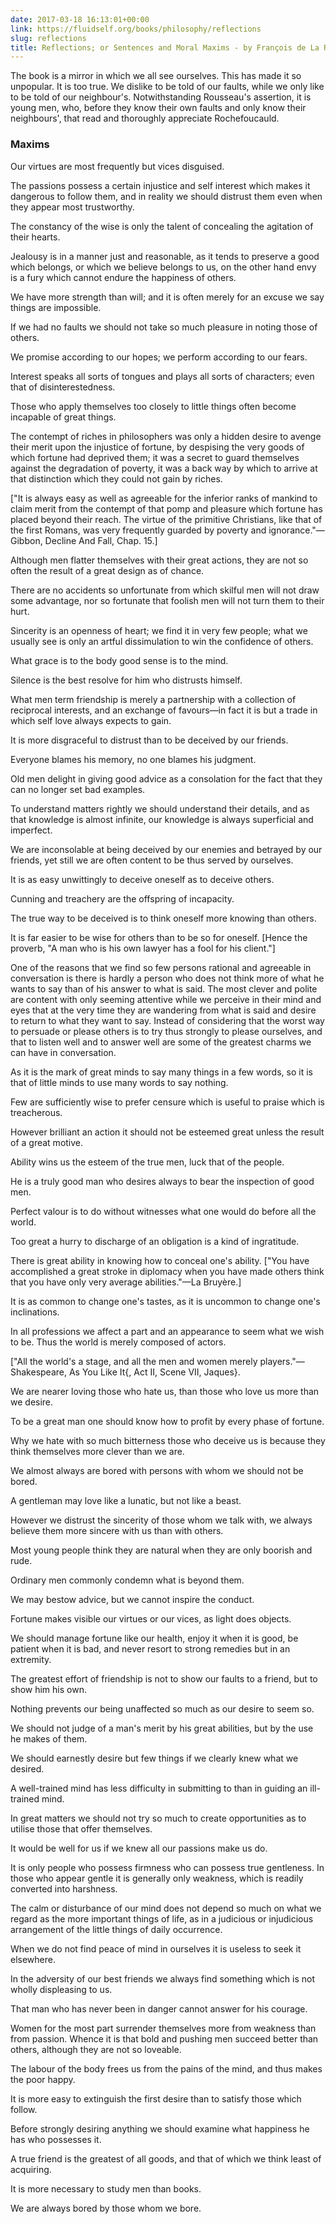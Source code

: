 ```yaml
---
date: 2017-03-18 16:13:01+00:00
link: https://fluidself.org/books/philosophy/reflections
slug: reflections
title: Reflections; or Sentences and Moral Maxims - by François de La Rochefoucauld
---
```


The book is a mirror in which we all see ourselves. This has made it so unpopular. It is too true. We dislike to be told of our faults, while we only like to be told of our neighbour's. Notwithstanding Rousseau's assertion, it is young men, who, before they know their own faults and only know their neighbours', that read and thoroughly appreciate Rochefoucauld.

### Maxims

Our virtues are most frequently but vices disguised.

The passions possess a certain injustice and self interest which makes it dangerous to follow them, and in reality we should distrust them even when they appear most trustworthy.

The constancy of the wise is only the talent of concealing the agitation of their hearts.

Jealousy is in a manner just and reasonable, as it tends to preserve a good which belongs, or which we believe belongs to us, on the other hand envy is a fury which cannot endure the happiness of others.

We have more strength than will; and it is often merely for an excuse we say things are impossible.

If we had no faults we should not take so much pleasure in noting those of others.

We promise according to our hopes; we perform according to our fears.

Interest speaks all sorts of tongues and plays all sorts of characters; even that of disinterestedness.

Those who apply themselves too closely to little things often become incapable of great things.

The contempt of riches in philosophers was only a hidden desire to avenge their merit upon the injustice of fortune, by despising the very goods of which fortune had deprived them; it was a secret to guard themselves against the degradation of poverty, it was a back way by which to arrive at that distinction which they could not gain by riches.

["It is always easy as well as agreeable for the inferior ranks of mankind to claim merit from the contempt of that pomp and pleasure which fortune has placed beyond their reach. The virtue of the primitive Christians, like that of the first Romans, was very frequently guarded by poverty and ignorance."—Gibbon, Decline And Fall, Chap. 15.]

Although men flatter themselves with their great actions, they are not so often the result of a great design as of chance.

There are no accidents so unfortunate from which skilful men will not draw some advantage, nor so fortunate that foolish men will not turn them to their hurt.

Sincerity is an openness of heart; we find it in very few people; what we usually see is only an artful dissimulation to win the confidence of others.

What grace is to the body good sense is to the mind.

Silence is the best resolve for him who distrusts himself.

What men term friendship is merely a partnership with a collection of reciprocal interests, and an exchange of favours—in fact it is but a trade in which self love always expects to gain.

It is more disgraceful to distrust than to be deceived by our friends.

Everyone blames his memory, no one blames his judgment.

Old men delight in giving good advice as a consolation for the fact that they can no longer set bad examples.

To understand matters rightly we should understand their details, and as that knowledge is almost infinite, our knowledge is always superficial and imperfect.

We are inconsolable at being deceived by our enemies and betrayed by our friends, yet still we are often content to be thus served by ourselves.

It is as easy unwittingly to deceive oneself as to deceive others.

Cunning and treachery are the offspring of incapacity.

The true way to be deceived is to think oneself more knowing than others.

It is far easier to be wise for others than to be so for oneself. [Hence the proverb, "A man who is his own lawyer has a fool for his client."]

One of the reasons that we find so few persons rational and agreeable in conversation is there is hardly a person who does not think more of what he wants to say than of his answer to what is said. The most clever and polite are content with only seeming attentive while we perceive in their mind and eyes that at the very time they are wandering from what is said and desire to return to what they want to say. Instead of considering that the worst way to persuade or please others is to try thus strongly to please ourselves, and that to listen well and to answer well are some of the greatest charms we can have in conversation.

As it is the mark of great minds to say many things in a few words, so it is that of little minds to use many words to say nothing.

Few are sufficiently wise to prefer censure which is useful to praise which is treacherous.

However brilliant an action it should not be esteemed great unless the result of a great motive.

Ability wins us the esteem of the true men, luck that of the people.

He is a truly good man who desires always to bear the inspection of good men.

Perfect valour is to do without witnesses what one would do before all the world.

Too great a hurry to discharge of an obligation is a kind of ingratitude.

There is great ability in knowing how to conceal one's ability. ["You have accomplished a great stroke in diplomacy when you have made others think that you have only very average abilities."—La Bruyère.]

It is as common to change one's tastes, as it is uncommon to change one's inclinations.

In all professions we affect a part and an appearance to seem what we wish to be. Thus the world is merely composed of actors.

["All the world's a stage, and all the men and women merely players."—Shakespeare, As You Like It{, Act II, Scene VII, Jaques}.

We are nearer loving those who hate us, than those who love us more than we desire.

To be a great man one should know how to profit by every phase of fortune.

Why we hate with so much bitterness those who deceive us is because they think themselves more clever than we are.

We almost always are bored with persons with whom we should not be bored.

A gentleman may love like a lunatic, but not like a beast.

However we distrust the sincerity of those whom we talk with, we always believe them more sincere with us than with others.

Most young people think they are natural when they are only boorish and rude.

Ordinary men commonly condemn what is beyond them.

We may bestow advice, but we cannot inspire the conduct.

Fortune makes visible our virtues or our vices, as light does objects.

We should manage fortune like our health, enjoy it when it is good, be patient when it is bad, and never resort to strong remedies but in an extremity.

The greatest effort of friendship is not to show our faults to a friend, but to show him his own.

Nothing prevents our being unaffected so much as our desire to seem so.

We should not judge of a man's merit by his great abilities, but by the use he makes of them.

We should earnestly desire but few things if we clearly knew what we desired.

A well-trained mind has less difficulty in submitting to than in guiding an ill-trained mind.

In great matters we should not try so much to create opportunities as to utilise those that offer themselves.

It would be well for us if we knew all our passions make us do.

It is only people who possess firmness who can possess true gentleness. In those who appear gentle it is generally only weakness, which is readily converted into harshness.

The calm or disturbance of our mind does not depend so much on what we regard as the more important things of life, as in a judicious or injudicious arrangement of the little things of daily occurrence.

When we do not find peace of mind in ourselves it is useless to seek it elsewhere.

In the adversity of our best friends we always find something which is not wholly displeasing to us.

That man who has never been in danger cannot answer for his courage.

Women for the most part surrender themselves more from weakness than from passion. Whence it is that bold and pushing men succeed better than others, although they are not so loveable.

The labour of the body frees us from the pains of the mind, and thus makes the poor happy.

It is more easy to extinguish the first desire than to satisfy those which follow.

Before strongly desiring anything we should examine what happiness he has who possesses it.

A true friend is the greatest of all goods, and that of which we think least of acquiring.

It is more necessary to study men than books.

We are always bored by those whom we bore.
